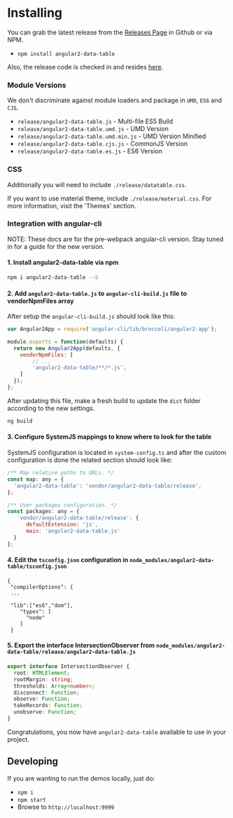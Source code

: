# Installing

You can grab the latest release from the [Releases Page](https://github.com/swimlane/angular2-data-table/releases) in Github or via NPM.

* `npm install angular2-data-table`

Also, the release code is checked in and resides [here](https://github.com/swimlane/angular2-data-table/tree/master/release).

### Module Versions
We don't discriminate against module loaders and package in `UMD`, `ES6` and `CJS`.

- `release/angular2-data-table.js` - Multi-file ES5 Build
- `release/angular2-data-table.umd.js` - UMD Version
- `release/angular2-data-table.umd.min.js` - UMD Version Minified
- `release/angular2-data-table.cjs.js` - CommonJS Version
- `release/angular2-data-table.es.js` - ES6 Version

### CSS
Additionally you will need to include `./release/datatable.css`.

If you want to use material theme, include `./release/material.css`. For more information, visit the 'Themes' section.


### Integration with angular-cli
NOTE: These docs are for the pre-webpack angular-cli version. Stay tuned in for a guide for the new version.


#### 1. Install angular2-data-table via npm

```bash
npm i angular2-data-table --S
```

#### 2. Add `angular2-data-table.js` to `angular-cli-build.js` file to vendorNpmFiles array

After setup the `angular-cli-build.js` should look like this:

```js
var Angular2App = require('angular-cli/lib/broccoli/angular2-app');

module.exports = function(defaults) {
  return new Angular2App(defaults, {
    vendorNpmFiles: [
        // ...
        'angular2-data-table/**/*.js',
    ]
  });
};
```
After updating this file, make a fresh build to update the `dist` folder according to the new settings.
```bash
ng build
```

#### 3. Configure SystemJS mappings to know where to look for the table

SystemJS configuration is located in `system-config.ts` and after the custom configuration is done the related section should look like:


```javascript
/** Map relative paths to URLs. */
const map: any = {
  'angular2-data-table': 'vendor/angular2-data-table/release',
};

/** User packages configuration. */
const packages: any = {
   'vendor/angular2-data-table/release': {
      defaultExtension: 'js',
      main: 'angular2-data-table.js'
  }
};
```

#### 4. Edit the `tsconfig.json` configuration in `node_modules/angular2-data-table/tsconfig.json`

```
{
 "compilerOptions": {
 ...

 "lib":["es6","dom"],
    "types": [
      "node"
    ]
 }
```

#### 5. Export the interface IntersectionObserver from `node_modules/angular2-data-table/release/angular2-data-table.js`

```ts
export interface IntersectionObserver {
  root: HTMLElement;
  rootMargin: string;
  thresholds: Array<number>;
  disconnect: Function;
  observe: Function;
  takeRecords: Function;
  unobserve: Function;
}
```

Congratulations, you now have `angular2-data-table`  available to use in your project.

## Developing
If you are wanting to run the demos locally, just do:

- `npm i`
- `npm start`
- Browse to `http://localhost:9999`
